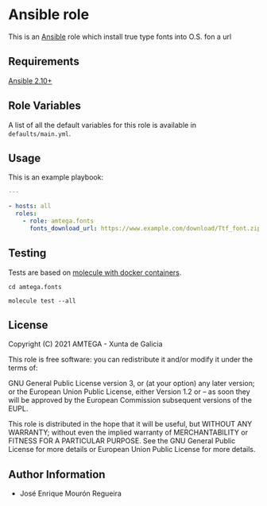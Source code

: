 # Ansible <!-- this role name --> role

This is an [Ansible](http://www.ansible.com) role which install true type fonts into O.S. fon a url


## Requirements

[Ansible 2.10+](http://docs.ansible.com/ansible/latest/intro_installation.html)

## Role Variables



A list of all the default variables for this role is available in `defaults/main.yml`.




## Usage



This is an example playbook:

```yaml
---

- hosts: all
  roles:
    - role: amtega.fonts
      fonts_download_url: https://www.example.com/download/Ttf_font.zip

```

## Testing

Tests are based on [molecule with docker containers](https://molecule.readthedocs.io/en/latest/installation.html).

```shell
cd amtega.fonts

molecule test --all

```

## License

Copyright (C) 2021 AMTEGA - Xunta de Galicia

This role is free software: you can redistribute it and/or modify it under the terms of:

GNU General Public License version 3, or (at your option) any later version; or the European Union Public License, either Version 1.2 or – as soon they will be approved by the European Commission ­subsequent versions of the EUPL.

This role is distributed in the hope that it will be useful, but WITHOUT ANY WARRANTY; without even the implied warranty of MERCHANTABILITY or FITNESS FOR A PARTICULAR PURPOSE.  See the GNU General Public License for more details or European Union Public License for more details.

## Author Information

- José Enrique Mourón Regueira
